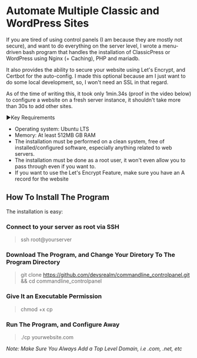 # Automate Multiple Classic and WordPress Sites
If you are tired of using control panels (I am because they are mostly not secure), and want to do everything on the server level, I wrote a menu-driven bash program that handles the installation of ClassicPress or WordPress using Nginx (+ Caching), PHP and mariadb.

It also provides the ability to secure your website using Let's Encrypt, and Certbot for the auto-config. I made this optional because am I just want to do some local development, so, I won't need an SSL in that regard.

As of the time of writing this, it took only 1min.34s (proof in the video below) to configure a website on a fresh server instance, it shouldn't take more than 30s to add other sites.

►Key Requirements

- Operating system: Ubuntu LTS
- Memory: At least 512MB GB RAM 
- The installation must be performed on a clean system, free of installed/configured software, especially anything related to web servers.
- The installation must be done as a root user, it won't even allow you to pass through even if you want to.
- If you want to use the Let's Encrypt Feature, make sure you have an A record for the website

## How To Install The Program

The installation is easy:

### Connect to your server as root via SSH

> ssh root@yourserver

### Download The Program, and Change Your Diretory To The Program Directory 

> git clone https://github.com/devsrealm/commandline_controlpanel.git && cd commandline_controlpanel

### Give It an Executable Permission

> chmod +x cp

### Run The Program, and Configure Away

> ./cp yourwebsite.com

*Note: Make Sure You Always Add a Top Level Domain, i.e .com, .net, etc*